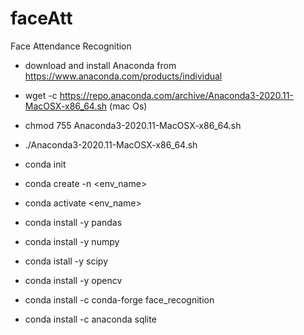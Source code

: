 # faceAtt
Face Attendance Recognition

- download and install Anaconda  from https://www.anaconda.com/products/individual

- wget -c https://repo.anaconda.com/archive/Anaconda3-2020.11-MacOSX-x86_64.sh (mac Os)

- chmod 755 Anaconda3-2020.11-MacOSX-x86_64.sh

- ./Anaconda3-2020.11-MacOSX-x86_64.sh

- conda init

- conda create -n <env_name>

- conda activate <env_name>

- conda install -y pandas

- conda install -y numpy

- conda istall -y scipy

- conda install -y opencv

- conda install -c conda-forge face_recognition

- conda install -c anaconda sqlite
